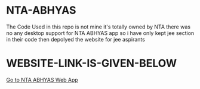 ﻿# NTA-ABHYAS
The Code Used in this repo is not mine it's totally owned by NTA 
there was no any desktop support for NTA ABHYAS app 
so i have only kept jee section in their code then 
depolyed the website 
for jee aspirants 
# WEBSITE-LINK-IS-GIVEN-BELOW
<a href="https://shubham21155102.github.io/NTA-ABHYAS/">Go to NTA ABHYAS Web App</a>
